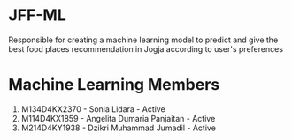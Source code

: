# JFF-ML

Responsible for creating a machine learning model to predict and give the best food places recommendation in Jogja according to user's preferences

# Machine Learning Members

1. M134D4KX2370 - Sonia Lidara - Active
2. M114D4KX1859 - Angelita Dumaria Panjaitan - Active
3. M214D4KY1938 - Dzikri Muhammad Jumadil - Active
